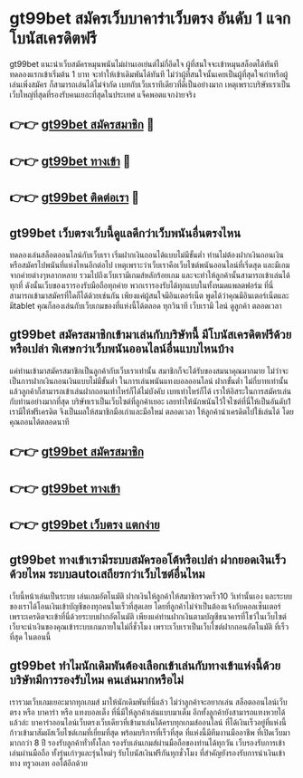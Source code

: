# gt99bet สมัครเว็บบาคาร่าเว็บตรง อันดับ 1 แจกโบนัสเครดิตฟรี

gt99bet แนะนำเว็บสมัครหมุนพนันไม่ผ่านเอเย่นต์ไม่กี่อึดใจ ผู้ที่สนใจจะเข้าหมุนสล็อตได้ทันทีทดลองแรกเข้าเริ่มต้น 1 บาท จะทำให้เข้าเดิมพันได้ทันที ไม่ว่าผู้ที่สนใจนั้นเคยเป็นผู้ที่สุดใจเก่าหรือผู้เล่นเพิ่งสมัคร ก็สามารถเล่นได้ไม่จำกัด เบทกับเว็บเราทีเดียวที่ดีเป็นอย่างมาก เหตุเพราะบริษัทเราเป็นเว็บใหญ่ที่สุดที่รองรับคนเยอะที่สุดในประเทศ แจ็คพอตแจกง่ายจริง

## 👉👉 [gt99bet สมัครสมาชิก](https://bit.ly/3Ckzg5n) 🎰
## 👉👉 [gt99bet ทางเข้า](https://bit.ly/3Ckzg5n) 🎰
## 👉👉 [gt99bet ติดต่อเรา](https://bit.ly/3Ckzg5n) 🎰

## gt99bet เว็บตรงเว็บนี้ดูแลดีกว่าเว็บพนันอื่นตรงไหน
ทดลองเล่นสล็อตออนไลน์กับเว็บเรา เริ่มฝากเงินถอนได้แบบไม่มีขั้นต่ำ ท่านไม่ต้องฝากเงินถอนเงินหรือสมัครไปพนันที่แห่งไหนอีกต่อไป เหตุเพราะว่าเว็บเราคือเว็บไซต์พนันออนไลน์ที่เริ่ดสุด และมีเกมจากค่ายต่างๆหลากหลาย รวมไปถึงเว็บเรามีเกมส์หลักร้อยเกม และจะทำให้ลูกค้านั้นสามารถเข้าเล่นได้ทุกที่ ดังนั้นเว็บของเรารองรับมือถือทุกค่าย พวกเรารองรับได้ทุกแบบในทั้งหมดแพลตฟอร์ม ที่นี่สามารถเข้ามาสมัครที่ใดก็ได้ด้วยเช่นกัน เพียงแค่ผู้สนใจมีอินเตอร์เน็ต พูดได้ว่าคุณมีอินเตอร์เน็ตและมีtablet คุณก็ลองเล่นกับเว็บเกมของที่แห่งนี้ได้ตลอด ทุกวินาที เว็บเรามี ไลน์ ดูลูกค้า ตลอดเวลา

## gt99bet สมัครสมาชิกเข้ามาเล่นกับบริษัทนี้ มีโบนัสเครดิตฟรีด้วยหรือเปล่า พิเศษกว่าเว็บพนันออนไลน์อื่นแบบไหนบ้าง
แค่ท่านเข้ามาสมัครสมาชิกเป็นลูกค้ากับเว็บเราเท่านั้น สมาชิกก็จะได้รับของสมนาคุณมากมาย ไม่ว่าจะเป็นการฝากเงินถอนเงินแบบไม่มีขั้นต่ำ ในการเล่นพนันแทงบอลออนไลน์ ฝากขั้นต่ำ ไม่กี่บาทเท่านั้น แล้วลูกค้าก็สามารถเข้าเล่นฝากถอนเท่าไหร่ก็ได้ไม่บังคับ เบทเท่าไหร่ก็ได้ เราให้อิสระในการสมัครเล่นกับท่านอย่างมากที่สุด บริษัทเราเป็นเว็บไซต์ที่ลูกค้าเยอะ เลยทำให้นักพนันไว้ใจไซต์ที่นี่ให้เป็นอันดับ1 เรามีให้ฟรีเครดิต จึงเป็นผลให้สมาชิกมือเก่าและมือใหม่ ตลอดเวลา ให้ลูกค้านำเครดิตไปใช้เล่นได้ โดยคุณถอนได้ตลอดนาที

## 👉👉 [gt99bet สมัครสมาชิก](https://bit.ly/3Ckzg5n)
## 👉👉 [gt99bet ทางเข้า](https://bit.ly/3Ckzg5n)
## 👉👉 [gt99bet เว็บตรง แตกง่าย](https://bit.ly/3Ckzg5n)

## gt99bet ทางเข้าเรามีระบบสมัครออโต้หรือเปล่า ฝากยอดเงินเร็วด้วยไหม ระบบautoเสถียรกว่าเว็บไซต์อื่นไหม
เว็บนี้หน้าเล่นเป็นระบบ เล่นเกมอัตโนมัติ ฝากเงินให้ลูกค้าให้สมาชิกรวดเร็ว10 วิเท่านั้นเอง และระบบของเราได้โอนเงินเข้าบัญชีของทุกคนในเร็วที่สุดเลย โดยที่ลูกค้าไม่จำเป็นต้องแจ้งกับคอลเซ็นเตอร์ เพราะเครดิตจะเข้าที่นี่ด้วยระบบฝากอัตโนมัติ เพียงแค่ท่านฝากเงินตามบัญชีธนาคารที่โชว์ในเว็บไซต์ เว็บจะนำเงินของคุณเข้าระบบเกมภายในไม่กี่ชั่วโมง เพราะเว็บเราเป็นเว็บไซต์ฝากถอนอัตโนมัติ ที่เร็วที่สุด ในตอนนี้

## gt99bet ทำไมนักเดิมพันต้องเลือกเข้าเล่นกับทางเข้าแห่งนี้ด้วย บริษัทมีการรองรับไหม คนเล่นมากหรือไม่
เรารวมเว็บเกมเยอะมากทุกเกมส์ มาให้นักเดิมพันที่นี่แล้ว ไม่ว่าลูกค้าจะอยากเล่น สล็อตออนไลน์เว็บตรง หรือ บาคาร่า หรือ แทงบอลเต็ง ที่นี่มีให้ลูกค้าเล่นแบบมาเต็ม อีกทั้งลูกค้ายังสามารถแทงหวยได้แล้วล่ะ บาคาร่าออนไลน์เว็บตรงเว็บเดียวที่เข้ามาเล่นได้ครบทุกเกมส์ออนไลน์ ที่ได้เงินเร็วอยู่ที่แห่งนี้ ก้าวเข้ามาสัมผัสเว็บไซต์เกมที่เยี่ยมที่สุด พร้อมบริการที่เร็วที่สุด ที่แห่งนี้มีทีมงานมืออาชีพ ที่เปิดเว็บมามากกว่า 8 ปี รองรับลูกค้าทั่วทั้งโลก รองรับเล่นเกมส์ผ่านมือถือของท่านได้ทุกวัน เว็บรองรับการเข้าเล่นผ่านมือถือ ทั้งรุ่นเก่าๆและรุ่นใหม่ๆ รับโบนัสเงินฟรีกันทุกชั่วโมง ที่สำคัญยังรองรับการนำเงินเข้าทาง ทรูวอเลท ออโต้อีกด้วย

